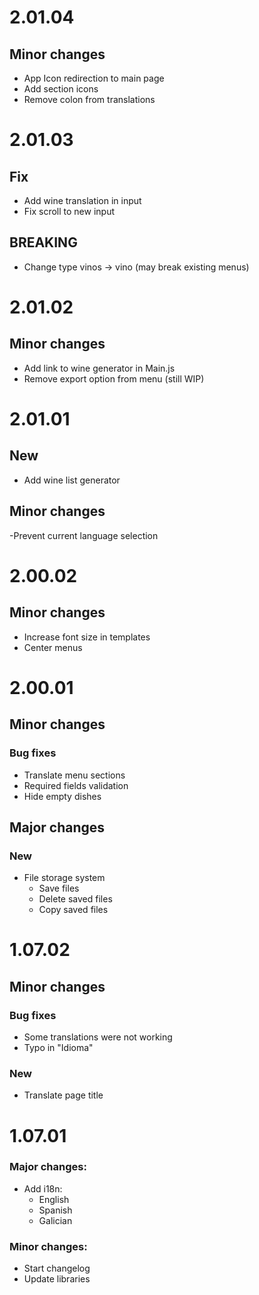 # 2.01.04

## Minor changes

- App Icon redirection to main page
- Add section icons
- Remove colon from translations

# 2.01.03

## Fix

- Add wine translation in input
- Fix scroll to new input

## BREAKING

- Change type vinos -> vino (may break existing menus)

# 2.01.02

## Minor changes

- Add link to wine generator in Main.js
- Remove export option from menu (still WIP)

# 2.01.01

## New

- Add wine list generator

## Minor changes

-Prevent current language selection

# 2.00.02

## Minor changes

- Increase font size in templates
- Center menus

# 2.00.01

## Minor changes

### Bug fixes

- Translate menu sections
- Required fields validation
- Hide empty dishes

## Major changes

### New

- File storage system
  - Save files
  - Delete saved files
  - Copy saved files

# 1.07.02

## Minor changes

### Bug fixes

- Some translations were not working
- Typo in "Idioma"

### New

- Translate page title

# 1.07.01

### Major changes:

- Add i18n:
  - English
  - Spanish
  - Galician

### Minor changes:

- Start changelog
- Update libraries
